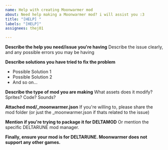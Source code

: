 ```yaml
---
name: Help with creating Moonwarmer mod
about: Need help making a Moonwarmer mod? i will assist you :3
title: "[HELP] "
labels: "[HELP]"
assignees: thej01

---
```


**Describe the help you need/issue you're having**
Describe the issue clearly, and any possible errors you may be having

**Describe solutions you have tried to fix the problem**
- Possible Solution 1
- Possible Solution 2
- And so on...

**Describe the type of mod you are making**
What assets does it modify? Sprites? Code? Sounds?

**Attached mod/_moonwarmer.json**
If you're willing to, please share the mod folder (or just the _moonwarmer.json if thats related to the issue)

**Mention if you're trying to package it for DELTAMOD**
Or mention the specific DELTARUNE mod manager.

**Finally, ensure your mod is for DELTARUNE. Moonwarmer does not support any other games.**
